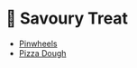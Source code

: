 # 🥖 Savoury Treat

- [Pinwheels](../recipes/pinwheels.md)
- [Pizza Dough](../recipes/pizza_dough.md)
